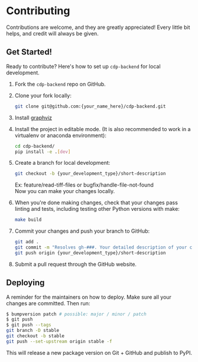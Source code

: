 # Contributing

Contributions are welcome, and they are greatly appreciated! Every little bit
helps, and credit will always be given.

## Get Started!
Ready to contribute? Here's how to set up `cdp-backend` for local development.

1. Fork the `cdp-backend` repo on GitHub.

2. Clone your fork locally:

    ```bash
    git clone git@github.com:{your_name_here}/cdp-backend.git
    ```

3. Install [graphviz](https://graphviz.org/download/)

4. Install the project in editable mode. (It is also recommended to work in a virtualenv or anaconda environment):

    ```bash
    cd cdp-backend/
    pip install -e .[dev]
    ```

5. Create a branch for local development:

    ```bash
    git checkout -b {your_development_type}/short-description
    ```

    Ex: feature/read-tiff-files or bugfix/handle-file-not-found<br>
    Now you can make your changes locally.

6. When you're done making changes, check that your changes pass linting and
   tests, including testing other Python versions with make:

    ```bash
    make build
    ```

7. Commit your changes and push your branch to GitHub:

    ```bash
    git add .
    git commit -m "Resolves gh-###. Your detailed description of your changes."
    git push origin {your_development_type}/short-description
    ```

8. Submit a pull request through the GitHub website.

## Deploying

A reminder for the maintainers on how to deploy.
Make sure all your changes are committed.
Then run:

```bash
$ bumpversion patch # possible: major / minor / patch
$ git push
$ git push --tags
git branch -D stable
git checkout -b stable
git push --set-upstream origin stable -f
```

This will release a new package version on Git + GitHub and publish to PyPI.
